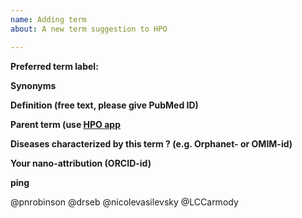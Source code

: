 ```yaml
---
name: Adding term
about: A new term suggestion to HPO

---
```


**Preferred term label:**


**Synonyms**


**Definition (free text, please give PubMed ID)**


**Parent term (use [HPO app](https://hpo.jax.org/app/)**


**Diseases characterized by this term ? (e.g. Orphanet- or OMIM-id)**


**Your nano-attribution (ORCID-id)**


**ping**

@pnrobinson
@drseb
@nicolevasilevsky 
@LCCarmody 